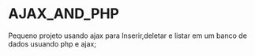 # AJAX_AND_PHP
Pequeno projeto usando ajax para Inserir,deletar e listar em um banco de dados usuando php e ajax;

